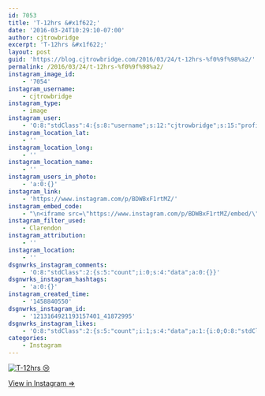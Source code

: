 ```yaml
---
id: 7053
title: 'T-12hrs &#x1f622;'
date: '2016-03-24T10:29:10-07:00'
author: cjtrowbridge
excerpt: 'T-12hrs &#x1f622;'
layout: post
guid: 'https://blog.cjtrowbridge.com/2016/03/24/t-12hrs-%f0%9f%98%a2/'
permalink: /2016/03/24/t-12hrs-%f0%9f%98%a2/
instagram_image_id:
    - '7054'
instagram_username:
    - cjtrowbridge
instagram_type:
    - image
instagram_user:
    - 'O:8:"stdClass":4:{s:8:"username";s:12:"cjtrowbridge";s:15:"profile_picture";s:96:"https://scontent.cdninstagram.com/t51.2885-19/s150x150/12081186_1759494767611229_280555941_a.jpg";s:2:"id";s:8:"41872995";s:9:"full_name";s:13:"CJ Trowbridge";}'
instagram_location_lat:
    - ''
instagram_location_long:
    - ''
instagram_location_name:
    - ''
instagram_users_in_photo:
    - 'a:0:{}'
instagram_link:
    - 'https://www.instagram.com/p/BDWBxF1rtMZ/'
instagram_embed_code:
    - "\n<iframe src=\"https://www.instagram.com/p/BDWBxF1rtMZ/embed/\" width=\"612\" height=\"710\" frameborder=\"0\" scrolling=\"no\" allowtransparency=\"true\" class=\"insta-image-embed\"></iframe>\n"
instagram_filter_used:
    - Clarendon
instagram_attribution:
    - ''
instagram_location:
    - ''
dsgnwrks_instagram_comments:
    - 'O:8:"stdClass":2:{s:5:"count";i:0;s:4:"data";a:0:{}}'
dsgnwrks_instagram_hashtags:
    - 'a:0:{}'
instagram_created_time:
    - '1458840550'
dsgnwrks_instagram_id:
    - '1213164921193157401_41872995'
dsgnwrks_instagram_likes:
    - 'O:8:"stdClass":2:{s:5:"count";i:1;s:4:"data";a:1:{i:0;O:8:"stdClass":4:{s:8:"username";s:10:"shea.logan";s:15:"profile_picture";s:93:"https://scontent.cdninstagram.com/t51.2885-19/s150x150/10986036_965886383503619_4627211_a.jpg";s:2:"id";s:9:"271014122";s:9:"full_name";s:0:"";}}}'
categories:
    - Instagram
---
```


[![T-12hrs 😢](https://blog.cjtrowbridge.com/wp-content/uploads/2016/03/1458840550-1-1.jpg)](https://www.instagram.com/p/BDWBxF1rtMZ/)

[View in Instagram ⇒](https://www.instagram.com/p/BDWBxF1rtMZ/)